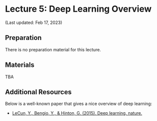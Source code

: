 # Lecture 5: Deep Learning Overview

(Last updated: Feb 17, 2023)

## Preparation

There is no preparation material for this lecture.

## Materials

TBA

## Additional Resources

Below is a well-known paper that gives a nice overview of deep learning:
- [LeCun, Y., Bengio, Y., & Hinton, G. (2015). Deep learning. nature.](https://www.cs.toronto.edu/~hinton/absps/NatureDeepReview.pdf)
